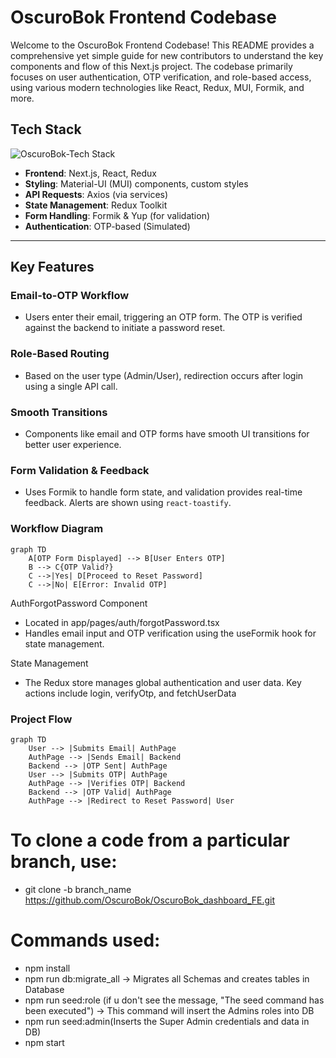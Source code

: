 # OscuroBok Frontend Codebase

Welcome to the OscuroBok Frontend Codebase! This README provides a comprehensive yet simple guide for new contributors to understand the key components and flow of this Next.js project. The codebase primarily focuses on user authentication, OTP verification, and role-based access, using various modern technologies like React, Redux, MUI, Formik, and more.

## Tech Stack

![OscuroBok-Tech Stack](https://github.com/user-attachments/assets/23c4d751-a1a4-427d-89a7-1582465acbf7)

- **Frontend**: Next.js, React, Redux
- **Styling**: Material-UI (MUI) components, custom styles
- **API Requests**: Axios (via services)
- **State Management**: Redux Toolkit
- **Form Handling**: Formik & Yup (for validation)
- **Authentication**: OTP-based (Simulated)

---

## Key Features

### Email-to-OTP Workflow
- Users enter their email, triggering an OTP form. The OTP is verified against the backend to initiate a password reset.

### Role-Based Routing
- Based on the user type (Admin/User), redirection occurs after login using a single API call.

### Smooth Transitions
- Components like email and OTP forms have smooth UI transitions for better user experience.

### Form Validation & Feedback
- Uses Formik to handle form state, and validation provides real-time feedback. Alerts are shown using `react-toastify`.

### Workflow Diagram

```mermaid
graph TD
    A[OTP Form Displayed] --> B[User Enters OTP]
    B --> C{OTP Valid?}
    C -->|Yes| D[Proceed to Reset Password]
    C -->|No| E[Error: Invalid OTP]
```

AuthForgotPassword Component
- Located in app/pages/auth/forgotPassword.tsx
- Handles email input and OTP verification using the useFormik hook for state management.

 State Management
- The Redux store manages global authentication and user data. Key actions include login, verifyOtp, and fetchUserData

### Project Flow

```mermaid
graph TD
    User --> |Submits Email| AuthPage
    AuthPage --> |Sends Email| Backend
    Backend --> |OTP Sent| AuthPage
    User --> |Submits OTP| AuthPage
    AuthPage --> |Verifies OTP| Backend
    Backend --> |OTP Valid| AuthPage
    AuthPage --> |Redirect to Reset Password| User

```
    
# To clone a code from a particular branch, use:
* git clone -b branch_name https://github.com/OscuroBok/OscuroBok_dashboard_FE.git

# Commands used:
* npm install
* npm run db:migrate_all ->  Migrates all Schemas and creates tables in Database
* npm run seed:role (if u don't see the message, "The seed command has been executed") -> This command will insert the Admins roles into DB
* npm run seed:admin(Inserts the Super Admin credentials and data in DB)
* npm start
